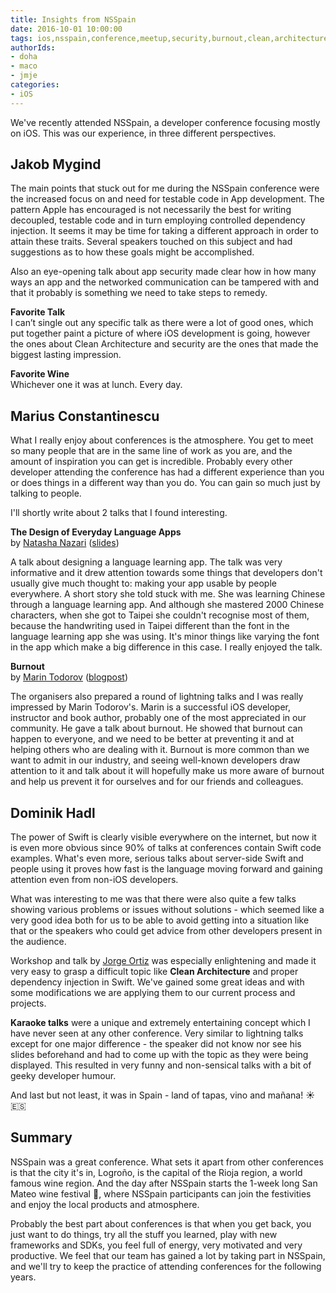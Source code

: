 ```yaml
---
title: Insights from NSSpain
date: 2016-10-01 10:00:00
tags: ios,nsspain,conference,meetup,security,burnout,clean,architecture
authorIds: 
- doha
- maco
- jmje
categories:
- iOS
---
```


We've recently attended NSSpain, a developer conference focusing mostly on iOS. This was our experience, in three different perspectives.

## Jakob Mygind

The main points that stuck out for me during the NSSpain conference were the increased focus on and need for testable code in App development. The pattern Apple has encouraged is not necessarily the best for writing decoupled, testable code and in turn employing controlled dependency injection. It seems it may be time for taking a different approach in order to attain these traits. Several speakers touched on this subject and had suggestions as to how these goals might be accomplished. 

Also an eye-opening talk about app security made clear how in how many ways an app and the networked communication can be tampered with and that it probably is something we need to take steps to remedy. 

**Favorite Talk**  
I can’t single out any specific talk as there were a lot of good ones, which put together paint a picture of where iOS development is going, however the ones about Clean Architecture and security are the ones that made the biggest lasting impression.

**Favorite Wine**  
Whichever one it was at lunch. Every day. 

## Marius Constantinescu

What I really enjoy about conferences is the atmosphere. You get to meet so many people that are in the same line of work as you are, and the amount of inspiration you can get is incredible. Probably every other developer attending the conference has had a different experience than you or does things in a different way than you do. You can gain so much just by talking to people.

I'll shortly write about 2 talks that I found interesting. 


**The Design of Everyday Language Apps**  
by [Natasha Nazari](http://www.twitter.com/natasha_nazari) ([slides](https://speakerdeck.com/natashanazari/the-design-of-everyday-language-apps))

A talk about designing a language learning app. The talk was very informative and it drew attention towards some things that developers don't usually give much thought to: making your app usable by people everywhere. A short story she told stuck with me. She was learning Chinese through a language learning app. And although she mastered 2000 Chinese characters, when she got to Taipei she couldn't recognise most of them, because the handwriting used in Taipei different than the font in the language learning app she was using. It's minor things like varying the font in the app which make a big difference in this case. I really enjoyed the talk. 

**Burnout**   
by [Marin Todorov](https://twitter.com/icanzilb) ([blogpost](https://medium.com/@marin.todorov/burnout-awareness-at-nsspain-6b852b1222d4))  

The organisers also prepared a round of lightning talks and I was really impressed by Marin Todorov's. Marin is a successful iOS developer, instructor and book author, probably one of the most appreciated in our community. He gave a talk about burnout. He showed that burnout can happen to everyone, and we need to be better at preventing it and at helping others who are dealing with it. Burnout is more common than we want to admit in our industry, and seeing well-known developers draw attention to it and talk about it will hopefully make us more aware of burnout and help us prevent it for ourselves and for our friends and colleagues.


## Dominik Hadl

The power of Swift is clearly visible everywhere on the internet, but now it is even more obvious since 90% of talks at conferences contain Swift code examples. What's even more, serious talks about server-side Swift and people using it proves how fast is the language moving forward and gaining attention even from non-iOS developers. 

What was interesting to me was that there were also quite a few talks showing various problems or issues without solutions - which seemed like a very good idea both for us to be able to avoid getting into a situation like that or the speakers who could get advice from other developers present in the audience.

Workshop and talk by [Jorge Ortiz](https://twitter.com/jdortiz) was especially enlightening and made it very easy to grasp a difficult topic like **Clean Architecture** and proper dependency injection in Swift. We've gained some great ideas and with some modifications we are applying them to our current process and projects.

**Karaoke talks** were a unique and extremely entertaining concept which I have never seen at any other conference. Very similar to lightning talks except for one major difference - the speaker did not know nor see his slides beforehand and had to come up with the topic as they were being displayed. This resulted in very funny and non-sensical talks with a bit of geeky developer humour.

And last but not least, it was in Spain - land of tapas, vino and mañana! ☀️🇪🇸

## Summary

NSSpain was a great conference. What sets it apart from other conferences is that the city it's in, Logroño, is the capital of the Rioja region, a world famous wine region. And the day after NSSpain starts the 1-week long San Mateo wine festival 🍷, where NSSpain participants can join the festivities and enjoy the local products and atmosphere.

Probably the best part about conferences is that when you get back, you just want to do things, try all the stuff you learned, play with new frameworks and SDKs, you feel full of energy, very motivated and very productive. We feel that our team has gained a lot by taking part in NSSpain, and we'll try to keep the practice of attending conferences for the following years.
